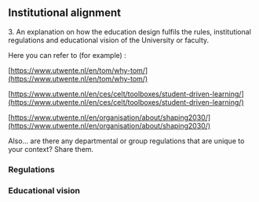 ## Institutional alignment

3. An explanation on how the education design fulfils the rules, institutional regulations and educational vision of the University or faculty.

Here you can refer to (for example) :

[https://www.utwente.nl/en/tom/why-tom/](https://www.utwente.nl/en/tom/why-tom/)

[https://www.utwente.nl/en/ces/celt/toolboxes/student-driven-learning/](https://www.utwente.nl/en/ces/celt/toolboxes/student-driven-learning/)

[https://www.utwente.nl/en/organisation/about/shaping2030/](https://www.utwente.nl/en/organisation/about/shaping2030/)

Also… are there any departmental or group regulations that are unique to your context? Share them.


### Regulations

### Educational vision